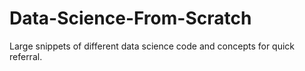 # Data-Science-From-Scratch
Large snippets of different data science code and concepts for quick referral. 
